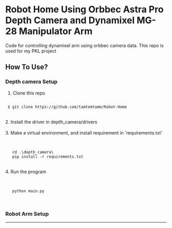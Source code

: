 # Robot Home Using Orbbec Astra Pro Depth Camera and Dynamixel MG-28 Manipulator Arm
Code for controlling dynamixel arm using orbbec camera data. This repo is used for my PKL project

## How To Use?
### Depth camera Setup
1. Clone this repo
   <br>
  ```

   $ git clone https://github.com/tamtemtomm/Robot-Home

  ```
  </br>
2. Install the driver in depth_camera/drivers
  <br></br>
3. Make a virtual environment, and install requirement in 'requirements.txt' 
   <br></br>
  
   ```

      cd .\depth_camera\
      pip install -r requirements.txt

  ```
  </br>
4. Run the program
<br></br>
  
   ```

      python main.py

  ```
  </br>

### Robot Arm Setup
---
